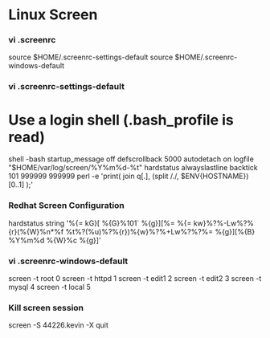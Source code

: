 Linux Screen 
============


### vi .screenrc
source $HOME/.screenrc-settings-default
source $HOME/.screenrc-windows-default

### vi .screenrc-settings-default
# Use a login shell (.bash_profile is read)
shell -bash
startup_message off
defscrollback 5000
autodetach on
logfile "$HOME/var/log/screen/%Y%m%d-%t"
hardstatus alwayslastline
backtick 101    999999  999999  perl -e 'print( join q[.], (split /\./, $ENV{HOSTNAME})[0..1] );'

### Redhat Screen Configuration 
hardstatus string '%{= kG}[ %{G}%101` %{g}][%= %{= kw}%?%-Lw%?%{r}(%{W}%n*%f %t%?(%u)%?%{r})%{w}%?%+Lw%?%?%= %{g}][%{B} %Y%m%d %{W}%c %{g}]'

### vi .screenrc-windows-default
screen -t root  0
screen -t httpd 1
screen -t edit1 2
screen -t edit2 3
screen -t mysql 4 
screen -t local 5 

### Kill screen session
screen -S 44226.kevin -X quit

